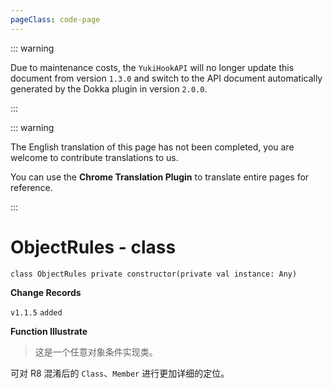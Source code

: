 ```yaml
---
pageClass: code-page
---
```


::: warning

Due to maintenance costs, the `YukiHookAPI` will no longer update this document from version `1.3.0` and switch to the API document automatically generated by the Dokka plugin in version `2.0.0`.

:::

::: warning

The English translation of this page has not been completed, you are welcome to contribute translations to us.

You can use the **Chrome Translation Plugin** to translate entire pages for reference.

:::

# ObjectRules <span class="symbol">- class</span>

```kotlin:no-line-numbers
class ObjectRules private constructor(private val instance: Any)
```

**Change Records**

`v1.1.5` `added`

**Function Illustrate**

> 这是一个任意对象条件实现类。

可对 R8 混淆后的 `Class`、`Member` 进行更加详细的定位。